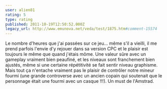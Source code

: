 ```yaml
---
user: alien81
rating: 5
type: rating
published: 2011-10-19T12:50:52.000Z
legacy_url: http://www.emunova.net/veda/test/1875.htm#comment-15574
---
```

Le nombre d'heures que j'ai passées sur ce jeu... même s'il a vieilli, il me prend parfois l'envie d'y rejouer dans sa version CPC et le plaisir est toujours le même que quand j'étais môme. Une valeur sûre avec un gameplay vraiment bien peaufiné, et les niveaux sont franchement bien ajustés, même si une certaine répétitivité se fait sentir niveau graphisme. Mais tout ça n'entache vraiment pas le plaisir de contrôler notre mineur fourmi (une grande controverse avec un ancien copain qui soutenait que le personnage était une fourmi avec un casque !!!). Un must de l'Amstrad.